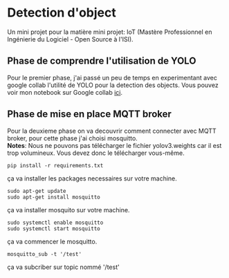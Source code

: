 # Detection d'object
Un mini projet pour la matière mini projet: IoT (Mastère Professionnel en Ingénierie du Logiciel - Open Source à l'ISI).

## Phase de comprendre l'utilisation de YOLO
Pour le premier phase, j'ai passé un peu de temps en experimentant avec google collab l'utilité de YOLO pour la detection des objects. Vous pouvez voir mon notebook sur Google collab [ici](https://colab.research.google.com/drive/1VSr4PVOL2Hj9FASWaUyxOUUAWA3vYCYB?usp=sharing).

## Phase de mise en place MQTT broker
Pour la deuxieme phase on va decouvrir comment connecter avec MQTT broker, pour cette phase j'ai choisi mosquitto.  
**Notes**: Nous ne pouvons pas télécharger le fichier yolov3.weights car il est trop volumineux. Vous devez donc le télécharger vous-même.
```
pip install -r requirements.txt
```
ça va installer les packages necessaires sur votre machine.

```
sudo apt-get update
sudo apt-get install mosquitto
```
ça va installer mosquito sur votre machine.

```
sudo systemctl enable mosquitto
sudo systemctl start mosquitto
```
ça va commencer le mosquitto.
```
mosquitto_sub -t '/test'
```
ça va subcriber sur topic nommé '/test'